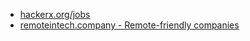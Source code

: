 - [hackerx.org/jobs](https://hackerx.org/jobs/)
- [remoteintech.company - Remote-friendly companies](https://remoteintech.company/)
